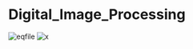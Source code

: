 # Digital_Image_Processing


![eqfile](https://github.com/nupeldakandemir/Digital_Image_Processing/assets/120253252/dd646e19-11f5-4767-a584-29cedc297582) ![x](https://github.com/nupeldakandemir/Digital_Image_Processing/assets/120253252/4ebc2417-638d-4953-8c8d-37febcc0d3b6)
